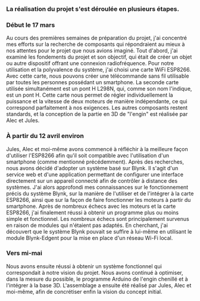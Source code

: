 ### La réalisation du projet s'est déroulée en plusieurs étapes.

### Début le 17 mars

Au cours des premières semaines de préparation du projet, j'ai concentré mes efforts sur la recherche de composants qui répondraient au mieux à nos attentes pour le projet que nous avions imaginé. Tout d'abord, j'ai examiné les fondements du projet et son objectif, qui était de créer un objet ou autre dispositif offrant une connexion radiofréquence. Pour notre utilisation et la polyvalence du système, j'ai choisi une carte WiFi ESP8266. Avec cette carte, nous pouvons créer une télécommande sans fil utilisable par toutes les personnes possédant un smartphone. La seconde carte utilisée simultanément est un pont H L298N, qui, comme son nom l'indique, est un pont H. Cette carte nous permet de régler individuellement la puissance et la vitesse de deux moteurs de manière indépendante, ce qui correspond parfaitement à nos exigences. Les autres composants restent standards, et la conception de la partie en 3D de "l'engin" est réalisée par Alec et Jules.

### À partir du 12 avril environ

Jules, Alec et moi-même avons commencé à réfléchir à la meilleure façon d'utiliser l'ESP8266 afin qu'il soit compatible avec l'utilisation d'un smartphone (comme mentionné précédemment). Après des recherches, nous avons décidé d'adopter un système basé sur Blynk. Il s'agit d'un service web et d'une application permettant de configurer une interface directement sur un appareil connecté afin de contrôler à distance des systèmes. J'ai alors approfondi mes connaissances sur le fonctionnement précis du système Blynk, sur la manière de l'utiliser et de l'intégrer à la carte ESP8266, ainsi que sur la façon de faire fonctionner les moteurs à partir du smartphone. Après de nombreux échecs avec les moteurs et la carte ESP8266, j'ai finalement réussi à obtenir un programme plus ou moins simple et fonctionnel. Les nombreux échecs sont principalement survenus en raison de modules qui n'étaient pas adaptés.
En cherchant, j'ai découvert que le système Blynk pouvait se suffire à lui-même en utilisant le module Blynk-Edgent pour la mise en place d'un réseau Wi-Fi local.

### Vers mi-mai

Nous avons ensuite réussi à obtenir un système fonctionnel qui correspondait à notre vision du projet. Nous avons continué à optimiser, dans la mesure du possible, le programme Arduino de l'engin chenillé et à l'intégrer à la base 3D. L'assemblage a ensuite été réalisé par Jules, Alec et moi-même, afin de concrétiser enfin la vision du concept initial.
